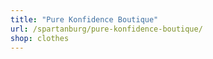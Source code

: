 ```yaml
---
title: "Pure Konfidence Boutique"
url: /spartanburg/pure-konfidence-boutique/
shop: clothes
---
```

